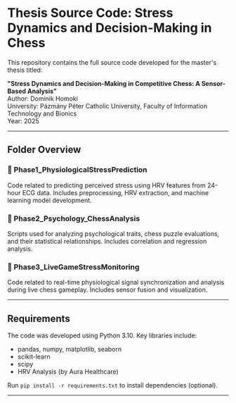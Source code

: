 # Thesis Source Code: Stress Dynamics and Decision-Making in Chess

This repository contains the full source code developed for the master's thesis titled:

**"Stress Dynamics and Decision-Making in Competitive Chess: A Sensor-Based Analysis"**  
Author: Dominik Homoki  
University: Pázmány Péter Catholic University, Faculty of Information Technology and Bionics  
Year: 2025

---

## Folder Overview

### 📁 Phase1_PhysiologicalStressPrediction
Code related to predicting perceived stress using HRV features from 24-hour ECG data. Includes preprocessing, HRV extraction, and machine learning model development.

### 📁 Phase2_Psychology_ChessAnalysis
Scripts used for analyzing psychological traits, chess puzzle evaluations, and their statistical relationships. Includes correlation and regression analysis.

### 📁 Phase3_LiveGameStressMonitoring
Code related to real-time physiological signal synchronization and analysis during live chess gameplay. Includes sensor fusion and visualization.

---

## Requirements
The code was developed using Python 3.10. Key libraries include:
- pandas, numpy, matplotlib, seaborn
- scikit-learn
- scipy
- HRV Analysis (by Aura Healthcare)

Run `pip install -r requirements.txt` to install dependencies (optional).

---
